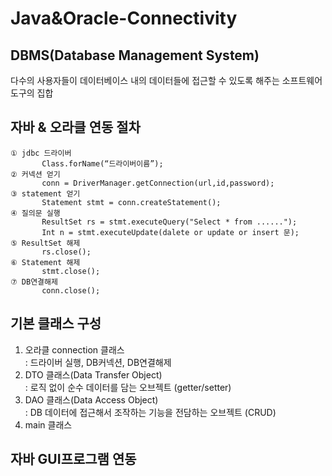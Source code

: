# Java&Oracle-Connectivity  
## DBMS(Database Management System)  
  다수의 사용자들이 데이터베이스 내의 데이터들에 접근할 수 있도록 해주는 소프트웨어 도구의 집합
  
## 자바 & 오라클 연동 절차  
    ① jdbc 드라이버 
           Class.forName(“드라이버이름”); 
    ② 커넥션 얻기
           conn = DriverManager.getConnection(url,id,password);
    ③ statement 얻기
           Statement stmt = conn.createStatement(); 
    ④ 질의문 실행 
           ResultSet rs = stmt.executeQuery("Select * from ......");
           Int n = stmt.executeUpdate(dalete or update or insert 문);
    ⑤ ResultSet 해제 
           rs.close(); 
    ⑥ Statement 해제 
           stmt.close(); 
    ⑦ DB연결해제 
           conn.close(); 

## 기본 클래스 구성  
  1. 오라클 connection 클래스  
      : 드라이버 실행, DB커넥션, DB연결해제
  2. DTO 클래스(Data Transfer Object)  
      : 로직 없이 순수 데이터를 담는 오브젝트 (getter/setter)  
  3. DAO 클래스(Data Access Object)  
      : DB 데이터에 접근해서 조작하는 기능을 전담하는 오브젝트 (CRUD)  
  4. main 클래스  
  
## 자바 GUI프로그램 연동  
